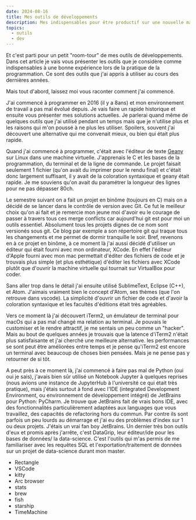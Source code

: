 ```yaml
---
date: 2024-08-16
title: Mes outils de développements
description: Mes indispensables pour être productif sur une nouvelle machine.
topics:
  - outils
  - dev
---
```


Et c'est parti pour un petit "room-tour" de mes outils de développements. Dans
cet article je vais vous présenter les outils que je considère comme
indispensables à une bonne expérience lors de la pratique de la programmation.
Ce sont des outils que j'ai appris à utiliser au cours des dernières années.

Mais tout d'abord, laissez moi vous raconter comment j'ai commencé.

J'ai commencé à programmer en 2016 (il y a 8ans) et mon environnement de travail
a pas mal évolué depuis. Je vais faire un rapide historique et ensuite vous
présenter mes solutions actuelles. Je parlerai quand même de quelques outils que
j'ai utilisé pendant un temps mais que je n'utilise plus et les raisons qui m'on
poussé à ne plus les utiliser. Spoilers, souvent j'ai découvert une alternative
qui me convenait mieux, ou bien qui était plus rapide.

Quand j'ai commencé à programmer, c'était avec l'éditeur de texte
[Geany](https://www.geany.org/) sur Linux dans une machine virtuelle.
J'apprenais le C et les bases de la programmation, du terminal et de la ligne de
commande. Le projet faisait seulement 1 fichier (qu'on avait du imprimer pour le
rendu final) et c'était donc largement suffisant, il y avait de la coloration
syntaxique et geany était rapide. Je me souviens qu'on avait du paramétrer la
longueur des lignes pour ne pas dépasser 80ch.

Le semestre suivant on a fait un projet en binôme (toujours en C) mais on a
décidé de se lancer dans le contrôle de version avec Git. Ce fut le meilleur
choix qu'on ai fait et je remercie mon jeune moi d'avoir eu le courage de passer
à travers tous ces merge conflicts car aujourd'hui git est pour moi un outils
essentiel. Absolument tous les projets dignes de ce nom sont versionés sous git.
Ce blog par exemple a son répertoire git qui traque tous les changements et me
permet de dormir tranquille le soir. Bref, revenons en à ce projet en binôme, à
ce moment là j'ai aussi décidé d'utiliser un éditeur qui était fourni avec mon
ordinateur, XCode. En effet l'éditeur d'Apple fourni avec mon mac permettait
d'éditer des fichiers de code et je trouvais plus simple (et plus esthétique)
d'éditer les fichiers avec XCode plutôt que d'ouvrir la machine virtuelle qui
tournait sur VirtualBox pour coder.

Sans aller trop dans le détail j'ai ensuite utilisé SublimeText, Eclipse (C++),
et Atom. J'aimais vraiment bien le concept d'Atom, ses thèmes (que l'on retrouve
dans vscode). La simplicité d'ouvrir un fichier de code et d'avoir la coloration
syntaxique et les facultés d'éditions était très agréables.

Vers ce moment là j'ai découvert iTerm2, un émulateur de terminal pour macOs qui
a pas mal changé ma relation au terminal. Je pouvais le customiser et le rendre
attractif, je me sentais un peu comme un "hacker". Mais au bout de quelques
années je trouvais que la latence d'iTerm2 n'était plus satisfaisante et j'ai
cherché une meilleure alternative. les performances se sont peut être améliorées
entre temps et je pense qu'iTerm2 est encore un terminal avec beaucoup de choses
bien pensées. Mais je ne pense pas y retourner de si tôt.

A peut près à ce moment là, j'ai commencé à faire pas mal de Python (oui oui je
sais), j'avais bien sûr utilisé un Notebook Jupyter à quelques reprises (nous
avions une instance de JupyterHub à l'université ce qui était très pratique),
mais j'étais surtout à fond avec l'IDE (integrated Development Environment, ou
environnement de développement intégré) de JetBrains pour Python: PyCharm. Je
trouve que JetBrains fait de vrais bons IDE, avec des fonctionnalités
particulièrement adaptées aux languages que vous travaillez, des capacités de
refactoring hors du commun. Par contre ils sont parfois un peu lourds au
démarrage et j'ai eu des problèmes d'index sur 1 ou deux projets. J'étais un
vrai fan boy JetBrains. Un dernier très bon outils d'eux et promis après
j'arrête, c'est DataGrip, leur éditeur/ide pour les bases de données/ la
data-science. C'est l'outils qui m'as permis de me familiariser avec les
requêtes SQL et l'exportation/traitement de données sur un projet de
data-science durant mon master.

- Rectangle
- VSCode
- kitty
- Arc browser
- stats
- brew
- fish
- starship
- TimeMachine
